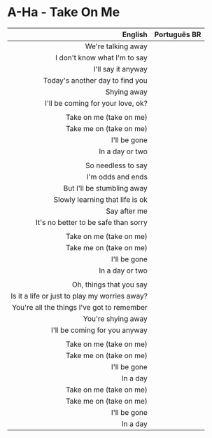 # A-Ha - Take On Me

| English | Português BR |
|------:|:--------------------|
| We're talking away |
| I don't know what I'm to say |
| I'll say it anyway |
| Today's another day to find you |
| Shying away |
| I'll be coming for your love, ok? |
|  |
| Take on me (take on me) |
| Take me on (take on me) |
| I'll be gone |
| In a day or two |
|  |
| So needless to say |
| I'm odds and ends |
| But I'll be stumbling away |
| Slowly learning that life is ok |
| Say after me |
| It's no better to be safe than sorry |
|  |
| Take on me (take on me) |
| Take me on (take on me) |
| I'll be gone |
| In a day or two |
|  |
| Oh, things that you say |
| Is it a life or just to play my worries away? |
| You're all the things I've got to remember |
| You're shying away |
| I'll be coming for you anyway |
|  |
| Take on me (take on me) |
| Take me on (take on me) |
| I'll be gone |
| In a day |
| Take on me (take on me) |
| Take me on (take on me) |
| I'll be gone |
| In a day |